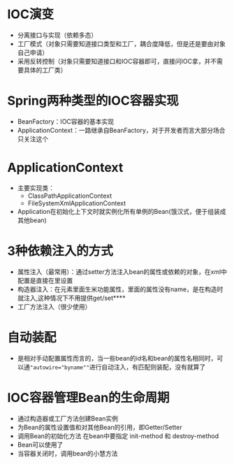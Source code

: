# IOC演变
- 分离接口与实现（依赖多态）
- 工厂模式（对象只需要知道接口类型和工厂，耦合度降低，但是还是要由对象自己申请）
- 采用反转控制（对象只需要知道接口和IOC容器即可，直接问IOC拿，并不需要具体的工厂类）

# Spring两种类型的IOC容器实现
- BeanFactory：IOC容器的基本实现
- ApplicationContext：一路继承自BeanFactory，对于开发者而言大部分场合只关注这个

# ApplicationContext
- 主要实现类：
    - ClassPathApplicationContext
    - FileSystemXmlApplicationContext
- Application在初始化上下文时就实例化所有单例的Bean(饿汉式，便于组装成其他bean)

# 3种依赖注入的方式
- 属性注入（最常用）：通过setter方法注入bean的属性或依赖的对象，在xml中配置是直接在<propertity>里设置
- 构造器注入：在<constructor-arg>元素里面生米功能属性，里面的属性没有name，是在构造时就注入,这种情况下不用提供get/set****
- 工厂方法注入（很少使用）

# 自动装配
- 是相对手动配置属性而言的，当一些bean的id名和bean的属性名相同时，可以通`"autowire="byname""`进行自动注入，有匹配则装配，没有就算了

# IOC容器管理Bean的生命周期
- 通过构造器或工厂方法创建Bean实例
- 为Bean的属性设置值和对其他Bean的引用，即Getter/Setter
- 调用Bean的初始化方法 在bean中要指定 init-method 和 destroy-method
- Bean可以使用了
- 当容器关闭时，调用bean的小慧方法
